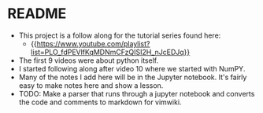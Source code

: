 # README

- This project is a follow along for the tutorial series found here:
	- {{https://www.youtube.com/playlist?list=PLO_fdPEVlfKqMDNmCFzQISI2H_nJcEDJq}}
- The first 9 videos were about python itself.
- I started following along after video 10 where we started with NumPY.
- Many of the notes I add here will be in the Jupyter notebook. It's fairly easy to make notes here and show a lesson.
- TODO: Make a parser that runs through a jupyter notebook and converts the code and comments to markdown for vimwiki.